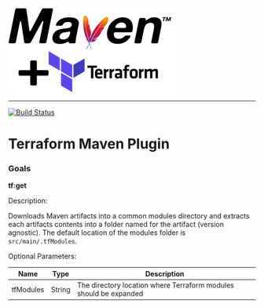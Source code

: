 ![terraform-maven](.docs/MavenTerraform.png)

---

[![Build Status](https://travis-ci.org/deliveredtechnologies/terraform-maven.svg?branch=develop&maxAge=600)](https://travis-ci.org/deliveredtechnologies/terraform-maven)

# Terraform Maven Plugin

### Goals

**tf:get**

Description:

Downloads Maven artifacts into a common modules directory and extracts each artifacts
contents into a folder named for the artifact (version agnostic). The default location
of the modules folder is `src/main/.tfModules`.

Optional Parameters:

| Name      | Type   | Description                                                       |
| --------- | ------ | ----------------------------------------------------------------- |
| tfModules | String | The directory location where Terraform modules should be expanded |

